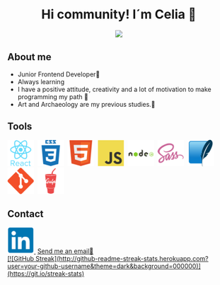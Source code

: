 <div id="header" align="center">
  <h1>Hi community! I´m Celia 👋 </h1>
  <img src="https://media.giphy.com/media/LMcB8XospGZO8UQq87/giphy.gif" width="350"/>
</div>
<h2> About me </h2>
<ul>
  <li>Junior Frontend Developer🌱</li>
  <li>Always learning </li>
  <li>I have a positive attitude, creativity and a lot of motivation to make programming my path 🐾</li>
  <li>Art and Archaeology are my previous studies.🎨</li>
</ul>
<h2> Tools </h2>     
<div>
   <img src="https://github.com/devicons/devicon/blob/master/icons/react/react-original-wordmark.svg" title="React" alt="React" width="60" height="60"/>&nbsp;
  <img src="https://github.com/devicons/devicon/blob/master/icons/css3/css3-plain-wordmark.svg"  title="CSS3" alt="CSS" width="60" height="60"/>&nbsp;
  <img src="https://github.com/devicons/devicon/blob/master/icons/html5/html5-original.svg" title="HTML5" alt="HTML" width="60" height="60"/>&nbsp;
  <img src="https://github.com/devicons/devicon/blob/master/icons/javascript/javascript-original.svg" title="JavaScript" alt="JavaScript" width="60" height="60"/>&nbsp;
  <img src="https://github.com/devicons/devicon/blob/master/icons/nodejs/nodejs-original-wordmark.svg" title="NodeJS" alt="NodeJS" width="60" height="60"/>&nbsp;
  <img src="https://github.com/devicons/devicon/blob/master/icons/sass/sass-original.svg" title="SASS" alt="SASS" width="60" height="60"/>&nbsp;
  <img src="https://github.com/devicons/devicon/blob/master/icons/sqlite/sqlite-original.svg" title="SQlite" alt="SQlite" width="60" height="60"/>&nbsp;
  <img src="https://github.com/devicons/devicon/blob/master/icons/git/git-plain.svg" title="Git" alt="Git" width="60" height="60"/>&nbsp;
  <img src="https://github.com/devicons/devicon/blob/master/icons/gulp/gulp-plain.svg" title="Gulp" alt="Gulp" width="60" height="60"/>&nbsp;
  </div>
<h2> Contact </h2>
<label><a href="https://www.linkedin.com/in/celia-rodriguez-moreno/" >
<img src="https://github.com/devicons/devicon/blob/master/icons/linkedin/linkedin-original.svg" title="reach me at linkedin" alt="reach me at linkedin" width="60" height="60"/>&nbsp;</a>
</label>
<label>
  <a href="mailto:celiro02@gmail.com" title="celiro02@gmail.com" >Send me an email📩</label>
<div>
    [![GitHub Streak](http://github-readme-streak-stats.herokuapp.com?user=your-github-username&theme=dark&background=000000)](https://git.io/streak-stats)                                 
</div>

